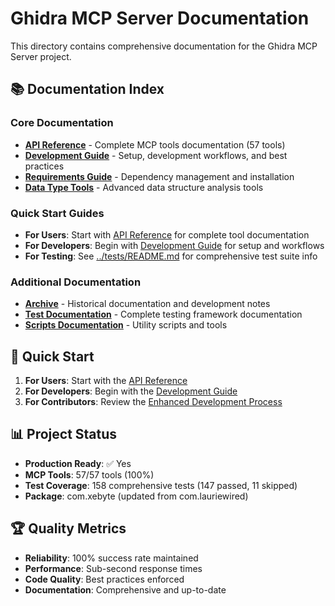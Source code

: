 # Ghidra MCP Server Documentation

This directory contains comprehensive documentation for the Ghidra MCP Server project.

## 📚 Documentation Index

### Core Documentation

- **[API Reference](API_REFERENCE.md)** - Complete MCP tools documentation (57 tools)
- **[Development Guide](DEVELOPMENT_GUIDE.md)** - Setup, development workflows, and best practices
- **[Requirements Guide](REQUIREMENTS.md)** - Dependency management and installation
- **[Data Type Tools](DATA_TYPE_TOOLS.md)** - Advanced data structure analysis tools

### Quick Start Guides

- **For Users**: Start with [API Reference](API_REFERENCE.md) for complete tool documentation
- **For Developers**: Begin with [Development Guide](DEVELOPMENT_GUIDE.md) for setup and workflows
- **For Testing**: See [../tests/README.md](../tests/README.md) for comprehensive test suite info

### Additional Documentation

- **[Archive](archive/)** - Historical documentation and development notes
- **[Test Documentation](../tests/README.md)** - Complete testing framework documentation
- **[Scripts Documentation](../scripts/README.md)** - Utility scripts and tools

## 🔧 Quick Start

1. **For Users**: Start with the [API Reference](API_REFERENCE.md)
2. **For Developers**: Begin with the [Development Guide](DEVELOPMENT_GUIDE.md)  
3. **For Contributors**: Review the [Enhanced Development Process](ENHANCED_DEV_PROCESS.md)

## 📊 Project Status

- **Production Ready**: ✅ Yes
- **MCP Tools**: 57/57 tools (100%)
- **Test Coverage**: 158 comprehensive tests (147 passed, 11 skipped)
- **Package**: com.xebyte (updated from com.lauriewired)

## 🏆 Quality Metrics

- **Reliability**: 100% success rate maintained
- **Performance**: Sub-second response times
- **Code Quality**: Best practices enforced
- **Documentation**: Comprehensive and up-to-date

